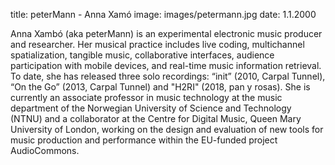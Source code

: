 title: peterMann - Anna Xamó 
image: images/petermann.jpg
date: 1.1.2000

Anna Xambó (aka peterMann) is an experimental electronic music producer and researcher. Her musical practice includes live coding, multichannel spatialization, tangible music, collaborative interfaces, audience participation with mobile devices, and real-time music information retrieval. To date, she has released three solo recordings: “init” (2010, Carpal Tunnel), “On the Go” (2013, Carpal Tunnel) and "H2RI" (2018, pan y rosas). She is currently an associate professor in music technology at the music department of the Norwegian University of Science and Technology (NTNU) and a collaborator at the Centre for Digital Music, Queen Mary University of London, working on the design and evaluation of new tools for music production and performance within the EU-funded project AudioCommons.
